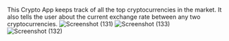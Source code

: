This Crypto App keeps track of all the top cryptocurrencies in the market. It also tells the user about the current exchange rate between any two cryptocurrencies.
![Screenshot (131)](https://user-images.githubusercontent.com/124234040/226735425-bed4106a-fd6a-4b4c-969e-80dcc177c823.png)
![Screenshot (133)](https://user-images.githubusercontent.com/124234040/226735445-616ec91d-70fb-459d-857b-f6e1c20e2205.png)
![Screenshot (132)](https://user-images.githubusercontent.com/124234040/226735467-266c3c0c-cafd-4ae4-948e-ad06ab20d21c.png)

